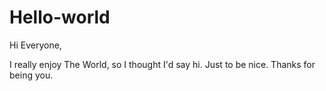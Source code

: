 Hello-world
===========

Hi Everyone,

I really enjoy The World, so I thought I'd say hi. Just to be nice. Thanks for being you. 
